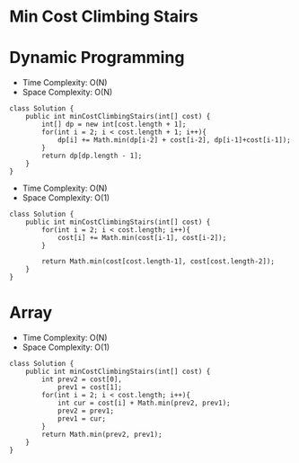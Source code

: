 # Min Cost Climbing Stairs

# Dynamic Programming

- Time Complexity: O(N)
- Space Complexity: O(N)

```
class Solution {
    public int minCostClimbingStairs(int[] cost) {
        int[] dp = new int[cost.length + 1];
        for(int i = 2; i < cost.length + 1; i++){
            dp[i] += Math.min(dp[i-2] + cost[i-2], dp[i-1]+cost[i-1]);
        }
        return dp[dp.length - 1];
    }
}
```

- Time Complexity: O(N)
- Space Complexity: O(1)

```
class Solution {
    public int minCostClimbingStairs(int[] cost) {
        for(int i = 2; i < cost.length; i++){
            cost[i] += Math.min(cost[i-1], cost[i-2]);
        }

        return Math.min(cost[cost.length-1], cost[cost.length-2]);
    }
}
```

# Array

- Time Complexity: O(N)
- Space Complexity: O(1)

```
class Solution {
    public int minCostClimbingStairs(int[] cost) {
        int prev2 = cost[0],
            prev1 = cost[1];
        for(int i = 2; i < cost.length; i++){
            int cur = cost[i] + Math.min(prev2, prev1);
            prev2 = prev1;
            prev1 = cur;
        }
        return Math.min(prev2, prev1);
    }
}
```
